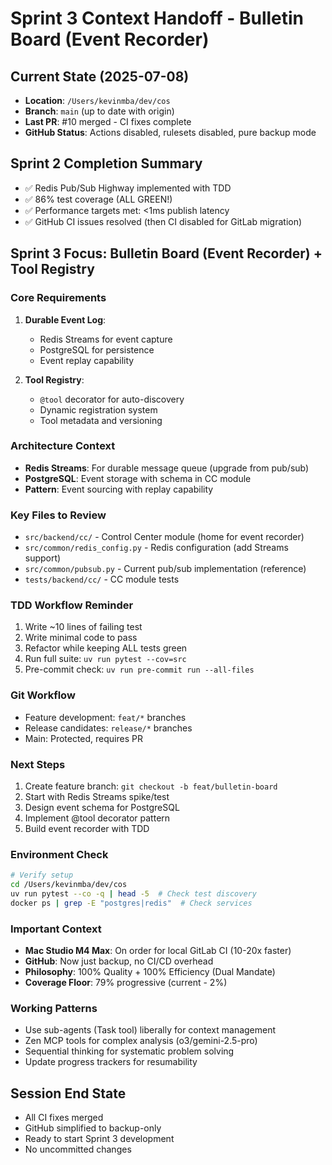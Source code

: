 # Sprint 3 Context Handoff - Bulletin Board (Event Recorder)

## Current State (2025-07-08)
- **Location**: `/Users/kevinmba/dev/cos`
- **Branch**: `main` (up to date with origin)
- **Last PR**: #10 merged - CI fixes complete
- **GitHub Status**: Actions disabled, rulesets disabled, pure backup mode

## Sprint 2 Completion Summary
- ✅ Redis Pub/Sub Highway implemented with TDD
- ✅ 86% test coverage (ALL GREEN!)
- ✅ Performance targets met: <1ms publish latency
- ✅ GitHub CI issues resolved (then CI disabled for GitLab migration)

## Sprint 3 Focus: Bulletin Board (Event Recorder) + Tool Registry

### Core Requirements
1. **Durable Event Log**:
   - Redis Streams for event capture
   - PostgreSQL for persistence
   - Event replay capability

2. **Tool Registry**:
   - `@tool` decorator for auto-discovery
   - Dynamic registration system
   - Tool metadata and versioning

### Architecture Context
- **Redis Streams**: For durable message queue (upgrade from pub/sub)
- **PostgreSQL**: Event storage with schema in CC module
- **Pattern**: Event sourcing with replay capability

### Key Files to Review
- `src/backend/cc/` - Control Center module (home for event recorder)
- `src/common/redis_config.py` - Redis configuration (add Streams support)
- `src/common/pubsub.py` - Current pub/sub implementation (reference)
- `tests/backend/cc/` - CC module tests

### TDD Workflow Reminder
1. Write ~10 lines of failing test
2. Write minimal code to pass
3. Refactor while keeping ALL tests green
4. Run full suite: `uv run pytest --cov=src`
5. Pre-commit check: `uv run pre-commit run --all-files`

### Git Workflow
- Feature development: `feat/*` branches
- Release candidates: `release/*` branches
- Main: Protected, requires PR

### Next Steps
1. Create feature branch: `git checkout -b feat/bulletin-board`
2. Start with Redis Streams spike/test
3. Design event schema for PostgreSQL
4. Implement @tool decorator pattern
5. Build event recorder with TDD

### Environment Check
```bash
# Verify setup
cd /Users/kevinmba/dev/cos
uv run pytest --co -q | head -5  # Check test discovery
docker ps | grep -E "postgres|redis"  # Check services
```

### Important Context
- **Mac Studio M4 Max**: On order for local GitLab CI (10-20x faster)
- **GitHub**: Now just backup, no CI/CD overhead
- **Philosophy**: 100% Quality + 100% Efficiency (Dual Mandate)
- **Coverage Floor**: 79% progressive (current - 2%)

### Working Patterns
- Use sub-agents (Task tool) liberally for context management
- Zen MCP tools for complex analysis (o3/gemini-2.5-pro)
- Sequential thinking for systematic problem solving
- Update progress trackers for resumability

## Session End State
- All CI fixes merged
- GitHub simplified to backup-only
- Ready to start Sprint 3 development
- No uncommitted changes
